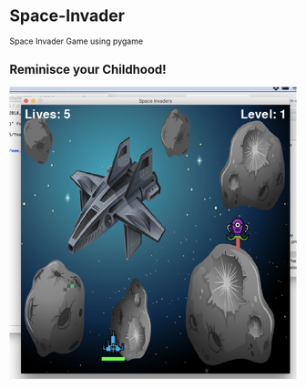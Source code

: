 # Space-Invader
Space Invader Game using pygame

## Reminisce your Childhood!

![](images/game.png)
